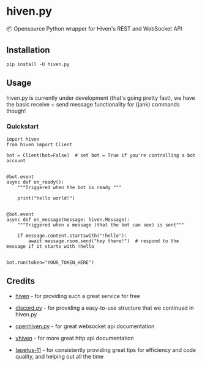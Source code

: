 # hiven.py
📦 Opensource Python wrapper for Hiven's REST and WebSocket API

## Installation
```
pip install -U hiven.py
```

## Usage
hiven.py is currently under development (that's going pretty fast), we have the basic receive + send message functionality for (jank) commands though!

### Quickstart
```
import hiven
from hiven import Client

bot = Client(bot=False)  # set bot = True if you're controlling a bot account


@bot.event
async def on_ready():
    """Triggered when the bot is ready """
    
    print("hello world!")


@bot.event
async def on_message(message: hiven.Message):
    """Triggered when a message (that the bot can see) is sent"""

    if message.content.startswith("!hello"):
        await message.room.send("hey there!")  # respond to the message if it starts with !hello


bot.run(token="YOUR_TOKEN_HERE")
```

## Credits

- [hiven](https://hiven.io) - for providing such a great service for free
- [discord.py](https://github.com/Rapptz/discord.py) - for providing a easy-to-use structure that we continued in hiven.py
- [openhiven.py](https://github.com/Luna-Klatzer/openhiven.py) - for great websocket api documentation
- [vhiven](https://github.com/insberr/vhiven) - for more great http api documentation

- [Iapetus-11](https://github.com/Iapetus-11) - for consistently providing great tips for efficiency and code quality, and helping out all the time
